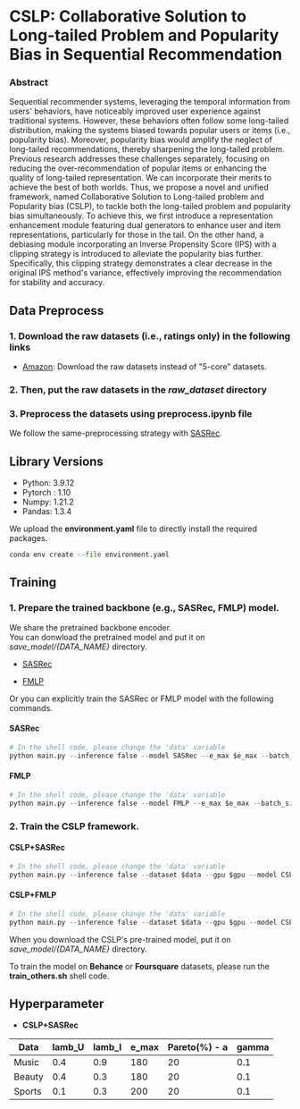 # **CSLP: Collaborative Solution to Long-tailed Problem and Popularity Bias in Sequential Recommendation**


### Abstract   

Sequential recommender systems, leveraging the temporal information from users' behaviors, have noticeably improved user experience against traditional systems. 
However, these behaviors often follow some long-tailed distribution, making the systems biased towards popular users or items (i.e., popularity bias). Moreover, popularity bias would amplify the neglect of long-tailed recommendations, thereby sharpening the long-tailed problem.
Previous research addresses these challenges separately, focusing on reducing the over-recommendation of popular items or enhancing the quality of long-tailed representation.
We can incorporate their merits to achieve the best of both worlds. Thus, we propose a novel and unified framework, named Collaborative Solution to Long-tailed problem and Popularity bias (CSLP), to tackle both the long-tailed problem and popularity bias simultaneously. 
To achieve this, we first introduce a representation enhancement module featuring dual generators to enhance user and item representations, particularly for those in the tail.
On the other hand, a debiasing module incorporating an Inverse Propensity Score (IPS) with a clipping strategy is introduced to alleviate the popularity bias further. 
Specifically, this clipping strategy demonstrates a clear decrease in the original IPS method's variance, effectively improving the recommendation for stability and accuracy.


## **Data Preprocess**  

### **1. Download the raw datasets (i.e., ratings only) in the following links**  

* [Amazon](https://cseweb.ucsd.edu/~jmcauley/datasets/amazon/links.html): Download the raw datasets instead of "5-core" datasets.

 
### **2. Then, put the raw datasets in the *raw_dataset* directory** 

### **3. Preprocess the datasets using **preprocess.ipynb** file**

We follow the same-preprocessing strategy with [SASRec](https://github.com/kang205/SASRec/blob/master/data/DataProcessing.py).

## **Library Versions**

* Python: 3.9.12  
* Pytorch : 1.10  
* Numpy: 1.21.2  
* Pandas: 1.3.4  

We upload the **environment.yaml** file to directly install the required packages.

``` python  
conda env create --file environment.yaml
``` 

## **Training**



### 1. Prepare the trained backbone (e.g., SASRec, FMLP) model.

We share the pretrained backbone encoder.  
You can donwload the pretrained model and put it on *save_model/{DATA_NAME}* directory.

* [SASRec](https://drive.google.com/drive/folders/1SKpdN_mAyMJgLTLSbqJOi3C9b8zm9Gbp?usp=sharing)

* [FMLP](https://drive.google.com/drive/folders/1D-dWuWKQB1VOwC91w26jjD1CvXqs2qx9?usp=sharing)

Or you can explicitly train the SASRec or FMLP model with the following commands.


#### SASRec  

``` python  
# In the shell code, please change the 'data' variable 
python main.py --inference false --model SASRec --e_max $e_max --batch_size $batch_size --dataset $data --gpu $gpu --pareto_rule $pareto_rule
```  

#### FMLP 

``` python  
# In the shell code, please change the 'data' variable 
python main.py --inference false --model FMLP --e_max $e_max --batch_size $batch_size --dataset $data --gpu $gpu --pareto_rule $pareto_rule
```  



### 2. Train the CSLP framework.


#### CSLP+SASRec  

``` python  
# In the shell code, please change the 'data' variable 
python main.py --inference false --dataset $data --gpu $gpu --model CSLP_SASRec --lamb_u $lamb_u --lamb_i $lamb_i --e_max $e_max --pareto_rule $pareto_rule --batch_size $batch_size
```  

#### CSLP+FMLP  

``` python  
# In the shell code, please change the 'data' variable 
python main.py --inference false --dataset $data --gpu $gpu --model CSLP_FMLP --lamb_u $lamb_u --lamb_i $lamb_i --e_max $e_max --pareto_rule $pareto_rule --batch_size $batch_size
```  


When you download the CSLP's pre-trained model, put it on *save_model/{DATA_NAME}* directory.  


To train the model on **Behance** or **Foursquare** datasets, please run the **train_others.sh** shell code.



## **Hyperparameter**  

* **CSLP+SASRec**


| Data   | lamb_U | lamb_I | e_max | Pareto(%) - a | gamma |
|--------|--------|--------|-------|---------------|-----|
| Music  | 0.4    | 0.9    | 180   | 20            | 0.1 |
| Beauty | 0.4    | 0.3    | 180   | 20            | 0.1 |
| Sports | 0.1    | 0.3    | 200   | 20            | 0.1 |








